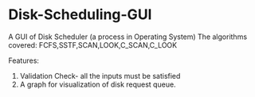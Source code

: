 # Disk-Scheduling-GUI
A GUI of Disk Scheduler (a process in Operating System)
The algorithms covered: FCFS,SSTF,SCAN,LOOK,C_SCAN,C_LOOK

Features:
1. Validation Check- all the inputs must be satisfied
2. A graph for visualization of disk request queue.
